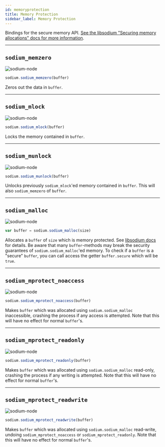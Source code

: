 ```yaml
---
id: memoryprotection
title: Memory Protection
sidebar_label: Memory Protection
---
```


Bindings for the secure memory API. [See the libsodium "Securing memory allocations" docs for more information](https://download.libsodium.org/doc/memory_management).
***
## `sodium_memzero` 
![sodium-node][node]
``` js
sodium.sodium_memzero(buffer)
```
Zeros out the data in `buffer`.
***
## `sodium_mlock`
![sodium-node][node]
``` js
sodium.sodium_mlock(buffer)
```
Locks the memory contained in `buffer`.
***
## `sodium_munlock`
![sodium-node][node]
``` js
sodium.sodium_munlock(buffer)
```
Unlocks previously `sodium_mlock`'ed memory contained in `buffer`. This will also `sodium_memzero` of `buffer`.
***
## `sodium_malloc`
![sodium-node][node]
``` js
var buffer = sodium.sodium_malloc(size)
```
Allocates a `buffer` of `size` which is memory protected. See [libsodium docs](https://download.libsodium.org/doc/memory_management#guarded-heap-allocations) for details. Be aware that many `buffer`-methods may break the security guarantees of `sodium.sodium_malloc`'ed memory. To check if a `buffer` is a "secure" `buffer`, you can call access the getter `buffer.secure` which will be `true`.
***
## `sodium_mprotect_noaccess`
![sodium-node][node]
``` js
sodium.sodium_mprotect_noaccess(buffer)
```
Makes `buffer` which was allocated using `sodium.sodium_malloc` inaccessible, crashing the process if any access is attempted. Note that this will have no effect for normal `buffer`'s.
***
## `sodium_mprotect_readonly`
![sodium-node][node]
``` js
sodium.sodium_mprotect_readonly(buffer)
```
Makes `buffer` which was allocated using `sodium.sodium_malloc` read-only, crashing the process if any writing is attempted. Note that this will have no effect for normal `buffer`'s.
***
## `sodium_mprotect_readwrite`
![sodium-node][node]
``` js
sodium.sodium_mprotect_readwrite(buffer)
```
Makes `buffer` which was allocated using `sodium.sodium_malloc` read-write, undoing `sodium_mprotect_noaccess` or `sodium_mprotect_readonly`. Note that this will have no effect for normal `buffer`'s.


[js]: /docusaurus/img/icon_js.svg
[node]: /docusaurus/img/nodejs-icon.svg